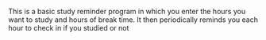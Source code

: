 This is a basic study reminder program in which you enter the hours you want to study and hours of break time. It then periodically reminds you each hour to check in if you studied or not
